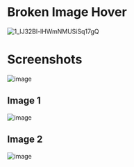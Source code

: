 # Broken Image Hover

![1_lJ32Bl-lHWmNMUSiSq17gQ](https://user-images.githubusercontent.com/72864817/171863780-16f7afb7-32a5-4547-a427-23c8a8ed0524.png)

# Screenshots

![image](https://user-images.githubusercontent.com/72864817/180493996-2dfc011c-d87d-4fc4-85cc-e66ca860c10e.png)

## Image 1

![image](https://user-images.githubusercontent.com/72864817/180494248-d6643ef3-89c4-4026-a407-2ce98edb1b1f.png)

## Image 2

![image](https://user-images.githubusercontent.com/72864817/180494296-a1776e76-0297-486d-b8ca-e4225bf20dda.png)
